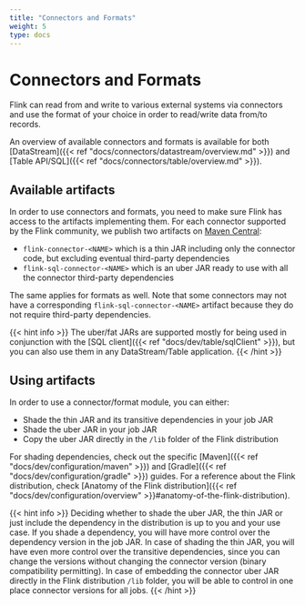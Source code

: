 ```yaml
---
title: "Connectors and Formats"
weight: 5
type: docs
---
```

<!--
Licensed to the Apache Software Foundation (ASF) under one
or more contributor license agreements.  See the NOTICE file
distributed with this work for additional information
regarding copyright ownership.  The ASF licenses this file
to you under the Apache License, Version 2.0 (the
"License"); you may not use this file except in compliance
with the License.  You may obtain a copy of the License at

  http://www.apache.org/licenses/LICENSE-2.0

Unless required by applicable law or agreed to in writing,
software distributed under the License is distributed on an
"AS IS" BASIS, WITHOUT WARRANTIES OR CONDITIONS OF ANY
KIND, either express or implied.  See the License for the
specific language governing permissions and limitations
under the License.
-->

# Connectors and Formats

Flink can read from and write to various external systems via connectors and use the format of your choice
in order to read/write data from/to records.

An overview of available connectors and formats is available for both
[DataStream]({{< ref "docs/connectors/datastream/overview.md" >}}) and
[Table API/SQL]({{< ref "docs/connectors/table/overview.md" >}}).

## Available artifacts

In order to use connectors and formats, you need to make sure Flink has access to the artifacts implementing them. 
For each connector supported by the Flink community, we publish two artifacts on [Maven Central](https://search.maven.org):

* `flink-connector-<NAME>` which is a thin JAR including only the connector code, but excluding eventual third-party dependencies
* `flink-sql-connector-<NAME>` which is an uber JAR ready to use with all the connector third-party dependencies

The same applies for formats as well. Note that some connectors may not have a corresponding 
`flink-sql-connector-<NAME>` artifact because they do not require third-party dependencies.

{{< hint info >}}
The uber/fat JARs are supported mostly for being used in conjunction with the [SQL client]({{< ref "docs/dev/table/sqlClient" >}}),
but you can also use them in any DataStream/Table application.
{{< /hint >}}

## Using artifacts

In order to use a connector/format module, you can either:

* Shade the thin JAR and its transitive dependencies in your job JAR
* Shade the uber JAR in your job JAR
* Copy the uber JAR directly in the `/lib` folder of the Flink distribution

For shading dependencies, check out the specific [Maven]({{< ref "docs/dev/configuration/maven" >}}) 
and [Gradle]({{< ref "docs/dev/configuration/gradle" >}}) guides. 
For a reference about the Flink distribution, check [Anatomy of the Flink distribution]({{< ref "docs/dev/configuration/overview" >}}#anatomy-of-the-flink-distribution).

{{< hint info >}}
Deciding whether to shade the uber JAR, the thin JAR or just include the dependency in the distribution is up to you and your use case.
If you shade a dependency, you will have more control over the dependency version in the job JAR.
In case of shading the thin JAR, you will have even more control over the transitive dependencies,
since you can change the versions without changing the connector version (binary compatibility permitting).
In case of embedding the connector uber JAR directly in the Flink distribution `/lib` folder,
you will be able to control in one place connector versions for all jobs.
{{< /hint >}}
